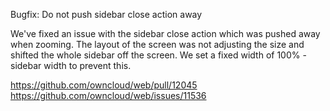 Bugfix: Do not push sidebar close action away

We've fixed an issue with the sidebar close action which was pushed away when zooming. The layout of the screen was not adjusting the size and shifted the whole sidebar off the screen. We set a fixed width of 100% - sidebar width to prevent this.

https://github.com/owncloud/web/pull/12045
https://github.com/owncloud/web/issues/11536
